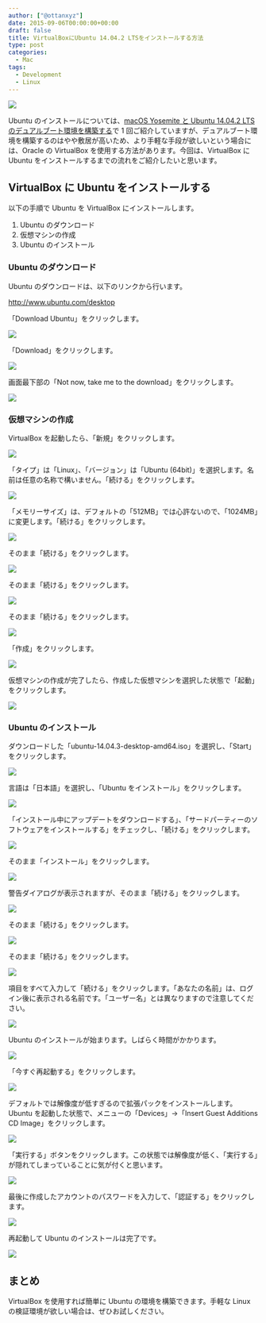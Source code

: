```yaml
---
author: ["@ottanxyz"]
date: 2015-09-06T00:00:00+00:00
draft: false
title: VirtualBoxにUbuntu 14.04.2 LTSをインストールする方法
type: post
categories:
  - Mac
tags:
  - Development
  - Linux
---
```


![](150906-55ebebde0ee6c.jpg)

Ubuntu のインストールについては、[macOS Yosemite と Ubuntu 14.04.2 LTS のデュアルブート環境を構築する](/posts/2015/05/os-x-ubuntu-dual-boot-2-1236/)で 1 回ご紹介していますが、デュアルブート環境を構築するのはやや敷居が高いため、より手軽な手段が欲しいという場合には、Oracle の VirtualBox を使用する方法があります。今回は、VirtualBox に Ubuntu をインストールするまでの流れをご紹介したいと思います。

## VirtualBox に Ubuntu をインストールする

以下の手順で Ubuntu を VirtualBox にインストールします。

1. Ubuntu のダウンロード
2. 仮想マシンの作成
3. Ubuntu のインストール

### Ubuntu のダウンロード

Ubuntu のダウンロードは、以下のリンクから行います。

http://www.ubuntu.com/desktop

「Download Ubuntu」をクリックします。

![](150906-55ebeb7118154.png)

「Download」をクリックします。

![](150906-55ebeb736963f.png)

画面最下部の「Not now, take me to the download」をクリックします。

![](150906-55ebeb766e09d.png)

### 仮想マシンの作成

VirtualBox を起動したら、「新規」をクリックします。

![](150906-55ebeb77ef6fe.png)

「タイプ」は「Linux」、「バージョン」は「Ubuntu (64bit)」を選択します。名前は任意の名称で構いません。「続ける」をクリックします。

![](150906-55ebeb7a0e1a0.png)

「メモリーサイズ」は、デフォルトの「512MB」では心許ないので、「1024MB」に変更します。「続ける」をクリックします。

![](150906-55ebeb7c3df5f.png)

そのまま「続ける」をクリックします。

![](150906-55ebeb7ee6ab4.png)

そのまま「続ける」をクリックします。

![](150906-55ebeb80f39d6.png)

そのまま「続ける」をクリックします。

![](150906-55ebeb837334c.png)

「作成」をクリックします。

![](150906-55ebeb859b406.png)

仮想マシンの作成が完了したら、作成した仮想マシンを選択した状態で「起動」をクリックします。

![](150906-55ebeb87e4033.png)

### Ubuntu のインストール

ダウンロードした「ubuntu-14.04.3-desktop-amd64.iso」を選択し、「Start」をクリックします。

![](150906-55ebeb8a34b99.png)

言語は「日本語」を選択し、「Ubuntu をインストール」をクリックします。

![](150906-55ebeb8d29bf6.png)

「インストール中にアップデートをダウンロードする」、「サードパーティーのソフトウェアをインストールする」をチェックし、「続ける」をクリックします。

![](150906-55ebeb9293b91.png)

そのまま「インストール」をクリックします。

![](150906-55ebeb9904ad5.png)

警告ダイアログが表示されますが、そのまま「続ける」をクリックします。

![](150906-55ebeba0b5f1f.png)

そのまま「続ける」をクリックします。

![](150906-55ebeba8cf5cd.png)

そのまま「続ける」をクリックします。

![](150906-55ebebb08a4ae.png)

項目をすべて入力して「続ける」をクリックします。「あなたの名前」は、ログイン後に表示される名前です。「ユーザー名」とは異なりますので注意してください。

![](150906-55ebebb6a0493.png)

Ubuntu のインストールが始まります。しばらく時間がかかります。

![](150906-55ebebbd9ddd6.png)

「今すぐ再起動する」をクリックします。

![](150906-55ebebc98638b.png)

デフォルトでは解像度が低すぎるので拡張パックをインストールします。Ubuntu を起動した状態で、メニューの「Devices」→「Insert Guest Additions CD Image」をクリックします。

![](150906-55ebebd5c1d41.png)

「実行する」ボタンをクリックします。この状態では解像度が低く、「実行する」が隠れてしまっていることに気が付くと思います。

![](150906-55ebebd7efbc2.png)

最後に作成したアカウントのパスワードを入力して、「認証する」をクリックします。

![](150906-55ebebdb4bed6.png)

再起動して Ubuntu のインストールは完了です。

![](150906-55ec44443d063.png)

## まとめ

VirtualBox を使用すれば簡単に Ubuntu の環境を構築できます。手軽な Linux の検証環境が欲しい場合は、ぜひお試しください。
